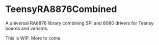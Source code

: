 # TeensyRA8876Combined
A universal RA8876 library combining SPI and 8080 drivers for Teensy boards and variants.

This is WIP. More to come.
